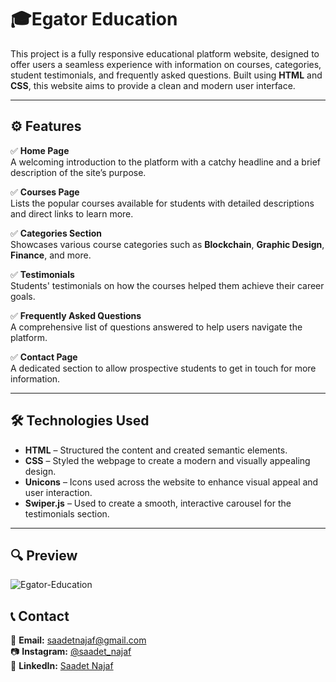 # 🎓Egator Education

This project is a fully responsive educational platform website, designed to offer users a seamless experience with information on courses, categories, student testimonials, and frequently asked questions. Built using **HTML** and **CSS**, this website aims to provide a clean and modern user interface.

---

## ⚙️ Features

✅ **Home Page**  
A welcoming introduction to the platform with a catchy headline and a brief description of the site’s purpose.  

✅ **Courses Page**  
Lists the popular courses available for students with detailed descriptions and direct links to learn more.  

✅ **Categories Section**  
Showcases various course categories such as **Blockchain**, **Graphic Design**, **Finance**, and more.  

✅ **Testimonials**  
Students' testimonials on how the courses helped them achieve their career goals.  

✅ **Frequently Asked Questions**  
A comprehensive list of questions answered to help users navigate the platform.  

✅ **Contact Page**  
A dedicated section to allow prospective students to get in touch for more information.  

---

## 🛠 Technologies Used

- **HTML** – Structured the content and created semantic elements.  
- **CSS** – Styled the webpage to create a modern and visually appealing design.  
- **Unicons** – Icons used across the website to enhance visual appeal and user interaction.  
- **Swiper.js** – Used to create a smooth, interactive carousel for the testimonials section.

---

## 🔍 Preview

![Egator-Education](egator-education.gif)

## 📞 Contact

📩 **Email:** [saadetnajaf@gmail.com](mailto:saadetnajaf@gmail.com)  
📷 **Instagram:** [@saadet_najaf](https://www.instagram.com/saadet_najaf)  
💼 **LinkedIn:** [Saadet Najaf](https://www.linkedin.com/in/saadetnajaf/)
